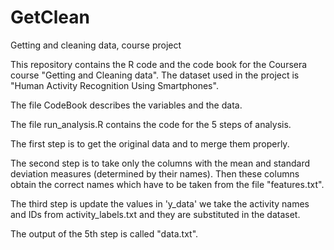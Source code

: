# GetClean
Getting and cleaning data, course project


This repository contains the R code and the code book for the Coursera course "Getting and Cleaning data".
The dataset used in the project is "Human Activity Recognition Using Smartphones".

The file CodeBook describes the variables and the data.

The file run_analysis.R contains the code for the 5 steps of analysis. 

The first step is to get the original data and to merge them properly.

The second step is to take only the columns with the mean and standard deviation measures (determined by their names). Then these columns obtain the correct names which have to be taken from the file "features.txt".

The third step is update the values in 'y_data' 
we take the activity names and IDs from activity_labels.txt and they are substituted in the dataset.

The output of the 5th step is called "data.txt".
